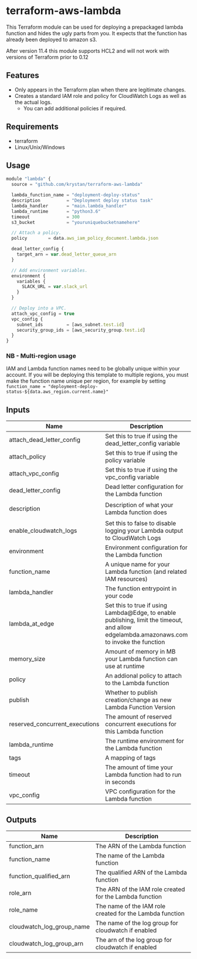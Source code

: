 # terraform-aws-lambda

This Terraform module can be used for deploying a prepackaged lambda function and hides the ugly parts from you.
It expects that the function has already been deployed to amazon s3.

After version 11.4 this module supports HCL2 and will not work with versions of Terraform prior to 0.12

## Features

* Only appears in the Terraform plan when there are legitimate changes.
* Creates a standard IAM role and policy for CloudWatch Logs as well as the actual logs.
  * You can add additional policies if required.

## Requirements

* terraform
* Linux/Unix/Windows

## Usage

```js
module "lambda" {
  source = "github.com/krystan/terraform-aws-lambda"

  lambda_function_name = "deployment-deploy-status"
  description          = "Deployment deploy status task"
  lambda_handler       = "main.lambda_handler"
  lambda_runtime       = "python3.6"
  timeout              = 300
  s3_bucket            = "youruniquebucketnamehere"

  // Attach a policy.
  policy        = data.aws_iam_policy_document.lambda.json

  dead_letter_config {
    target_arn = var.dead_letter_queue_arn
  }

  // Add environment variables.
  environment {
    variables {
      SLACK_URL = var.slack_url
    }
  }

  // Deploy into a VPC.
  attach_vpc_config = true
  vpc_config {
    subnet_ids         = [aws_subnet.test.id]
    security_group_ids = [aws_security_group.test.id]
  }
}
```

### NB - Multi-region usage

IAM and Lambda function names need to be globally unique within your account.
If you will be deploying this template to multiple regions, you must make the
function name unique per region, for example by setting
`function_name = "deployment-deploy-status-${data.aws_region.current.name}"`

## Inputs

| Name | Description | Type | Default | Required |
|------|-------------|:----:|:-----:|:-----:|
| attach\_dead\_letter\_config | Set this to true if using the dead_letter_config variable | string | `"false"` | no |
| attach\_policy | Set this to true if using the policy variable | string | `"false"` | no |
| attach\_vpc\_config | Set this to true if using the vpc_config variable | string | `"false"` | no |
| dead\_letter\_config | Dead letter configuration for the Lambda function | map | `<map>` | no |
| description | Description of what your Lambda function does | string | `"Managed by Terraform"` | no |
| enable\_cloudwatch\_logs | Set this to false to disable logging your Lambda output to CloudWatch Logs | string | `"true"` | no |
| environment | Environment configuration for the Lambda function | map | `<map>` | no |
| function\_name | A unique name for your Lambda function (and related IAM resources) | string | n/a | yes |
| lambda_handler | The function entrypoint in your code | string | n/a | yes |
| lambda\_at\_edge | Set this to true if using Lambda@Edge, to enable publishing, limit the timeout, and allow edgelambda.amazonaws.com to invoke the function | string | `"false"` | no |
| memory\_size | Amount of memory in MB your Lambda function can use at runtime | string | `"128"` | no |
| policy | An addional policy to attach to the Lambda function | string | `""` | no |
| publish | Whether to publish creation/change as new Lambda Function Version | string | `"false"` | no |
| reserved\_concurrent\_executions | The amount of reserved concurrent executions for this Lambda function | string | `"-1"` | no |
| lambda_runtime | The runtime environment for the Lambda function | string | n/a | yes |
| tags | A mapping of tags | map | `<map>` | no |
| timeout | The amount of time your Lambda function had to run in seconds | string | `"10"` | no |
| vpc\_config | VPC configuration for the Lambda function | map | `<map>` | no |

## Outputs

| Name | Description |
|------|-------------|
| function\_arn | The ARN of the Lambda function |
| function\_name | The name of the Lambda function |
| function\_qualified\_arn | The qualified ARN of the Lambda function |
| role\_arn | The ARN of the IAM role created for the Lambda function |
| role\_name | The name of the IAM role created for the Lambda function |
| cloudwatch\_log\_group\_name| The name of the log group for cloudwatch if enabled |
| cloudwatch\_log\_group\_arn| The arn of the log group for cloudwatch if enabled |
